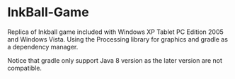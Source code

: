 # InkBall-Game
Replica of Inkball game included with Windows XP Tablet PC Edition 2005 and Windows Vista. Using the Processing library for graphics and gradle as a dependency manager.

Notice that gradle only support Java 8 version as the later version are not compatible.
